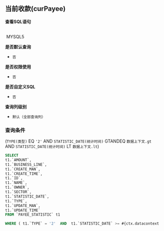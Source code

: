 ## 当前收款(curPayee) <!-- {docsify-ignore-all} -->



<p class="panel-title"><b>查看SQL语句</b></p>
<br>

<el-row>
&nbsp;<el-tag @click="MYSQL5 = true">MYSQL5</el-tag>
</el-row>

<br>
<p class="panel-title"><b>是否默认查询</b></p>

* `否`

<p class="panel-title"><b>是否权限使用</b></p>

* `否`

<p class="panel-title"><b>是否自定义SQL</b></p>

* `否`

<p class="panel-title"><b>查询列级别</b></p>

* `默认（全部查询列）`



### 查询条件

(`TYPE(类型)` EQ `'2'` AND `STATISTIC_DATE(统计时间)` GTANDEQ `数据上下文.gt` AND `STATISTIC_DATE(统计时间)` LT `数据上下文.lt`)





<el-dialog v-model="MYSQL5" title="MYSQL5">

```sql
SELECT
t1.`AMOUNT`,
t1.`BUSINESS_LINE`,
t1.`CREATE_MAN`,
t1.`CREATE_TIME`,
t1.`ID`,
t1.`NAME`,
t1.`OWNER`,
t1.`SECTOR`,
t1.`STATISTIC_DATE`,
t1.`TYPE`,
t1.`UPDATE_MAN`,
t1.`UPDATE_TIME`
FROM `PAYEE_STATISTIC` t1 

WHERE ( t1.`TYPE` = '2'  AND  t1.`STATISTIC_DATE` >= #{ctx.datacontext.gt}  AND  t1.`STATISTIC_DATE` < #{ctx.datacontext.lt} )
```

</el-dialog>

<script>
 const { createApp } = Vue
  createApp({
    data() {
      return {
                MYSQL5 : false
        
      }
    },
    methods: {
    }
  }).use(ElementPlus).mount('#app')
</script>